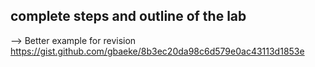 
## complete steps and outline of the lab

--> Better example for revision https://gist.github.com/gbaeke/8b3ec20da98c6d579e0ac43113d1853e

<!-- 2.40
curl -sL https://aka.ms/InstallAzureCLIDeb | sudo bash


az group create -n rg-aca -l northeurope

az deployment group create -n aca-deploy \
  -g rg-aca \
  --template-file ./main.bicep

  while true; do curl ; echo '1'; done;
  seq 1 200 | xargs -n1 -P20  curl "https://my-container-app.icysea-b8cb4aea.australiaeast.azurecontainerapps.io" > /dev/null -->
